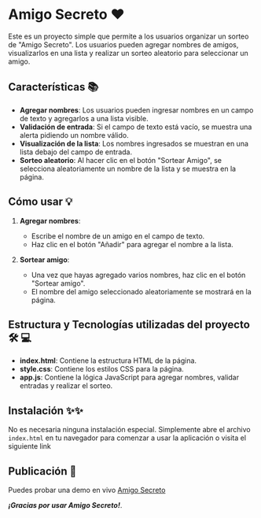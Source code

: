 # Amigo Secreto :heart:

Este es un proyecto simple que permite a los usuarios organizar un sorteo de "Amigo Secreto". Los usuarios pueden agregar nombres de amigos, visualizarlos en una lista y realizar un sorteo aleatorio para seleccionar un amigo.


## Características :books:

- **Agregar nombres**: Los usuarios pueden ingresar nombres en un campo de texto y agregarlos a una lista visible.
- **Validación de entrada**: Si el campo de texto está vacío, se muestra una alerta pidiendo un nombre válido.
- **Visualización de la lista**: Los nombres ingresados se muestran en una lista debajo del campo de entrada.
- **Sorteo aleatorio**: Al hacer clic en el botón "Sortear Amigo", se selecciona aleatoriamente un nombre de la lista y se muestra en la página.
  

## Cómo usar :bulb:

1. **Agregar nombres**:
   - Escribe el nombre de un amigo en el campo de texto.
   - Haz clic en el botón "Añadir" para agregar el nombre a la lista.

2. **Sortear amigo**:
   - Una vez que hayas agregado varios nombres, haz clic en el botón "Sortear amigo".
   - El nombre del amigo seleccionado aleatoriamente se mostrará en la página.


## Estructura y Tecnologías utilizadas del proyecto 🛠️ :computer:

- **index.html**: Contiene la estructura HTML de la página.
- **style.css**: Contiene los estilos CSS para la página.
- **app.js**: Contiene la lógica JavaScript para agregar nombres, validar entradas y realizar el sorteo.


## Instalación :sparkles::sparkles:

No es necesaria ninguna instalación especial. Simplemente abre el archivo `index.html` en tu navegador para comenzar a usar la aplicación o visita el siguiente link


## Publicación :rocket:

Puedes probar una demo en vivo [Amigo Secreto](https://huicho01425.github.io/DesafioAmigoSecreto/)


***¡Gracias por usar Amigo Secreto!***.
